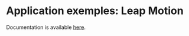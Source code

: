 # Application exemples: Leap Motion

Documentation is available [here](https://www.docs.niryo.com/applications/ned/source/examples/control_ned_leap_motion).